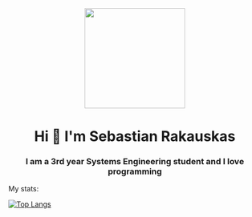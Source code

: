 <div id="header" align="center">
    <img src="https://media.giphy.com/media/10zxDv7Hv5RF9C/giphy.gif" width="200"/>
    <h1 align="center">Hi 👋 I'm Sebastian Rakauskas</h1>
    <h3 align="center">I am a 3rd year Systems Engineering student and I love programming</h3>
</div>

My stats:

[![Top Langs](https://github-readme-stats.vercel.app/api/top-langs/?username=sbtnuwu)](https://github.com/sbtnuwu/github-readme-stats)